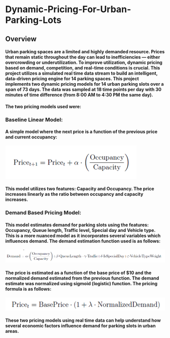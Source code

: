 # Dynamic-Pricing-For-Urban-Parking-Lots
## Overview
#### Urban parking spaces are a limited and highly demanded resource. Prices that remain static throughout the day can lead to inefficiencies — either overcrowding or underutilization. To improve utilization, dynamic pricing based on demand, competition, and real-time conditions is crucial. This project utilizes a simulated real time data stream to build an intelligent, data-driven pricing engine for 14 parking spaces. This project implements two dynamic pricing models for 14 urban parking slots over a span of 73 days. The data was sampled at 18 time points per day with 30 minutes of time difference (from 8:00 AM to 4:30 PM the same day). 

#### The two pricing models used were:
### Baseline Linear Model: 
#### A simple model where the next price is a function of the previous price and current occupancy:
![Baseline Linear Model](Baseline_Linear_Model_Formula.png)
#### This model utilizes two features: Capacity and Occupancy. The price increases linearly as the ratio between occupancy and capacity increases. 

### Demand Based Pricing Model: 
#### This model estimates demand for parking slots using the features: Occupancy, Queue length, Traffic level, Special day and Vehicle type. This is a more nuanced model as it incorporates several variables which influences demand. The demand estimation function used is as follows:
![Demand Estimation Formula](Demand_Estimaton_Formula.png)
#### The price is estimated as a function of the base price of $10 and the normalized demand estimated from the previous function. The demand estimate was normalized using sigmoid (logistic) function. The pricing formula is as follows:
![Demand_Based_Pricing_Function](Demand_Based_Pricing_Function.png)

#### These two pricing models using real time data can help understand how several economic factors influence demand for parking slots in urban areas. 


